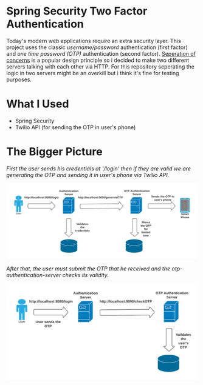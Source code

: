# Spring Security Two Factor Authentication

Today's modern web applications require an extra security layer.
This project uses the classic *username/password* authentication (first factor)
and *one time password (OTP)* authentication (second factor).
[Seperation of concerns](https://en.wikipedia.org/wiki/Separation_of_concerns) is a popular design principle
so i decided to make two different servers talking with each other via HTTP.
For this repository seperating the logic in two servers might be an overkill but i think it's fine for testing purposes.

# What I Used

* Spring Security 
* Twilio API (for sending the OTP in user's phone)

# The Bigger Picture
*First the user sends his credentials at '/login' then if they are valid we are generating the OTP and sending it in user's phone via Twilio API.*

![Alt text](/images/1st%20phase.png)

*After that, the user must submit the OTP that he received and the otp-authentication-server checks its validity.*

![Alt text](/images/2nd%20phase.png)


